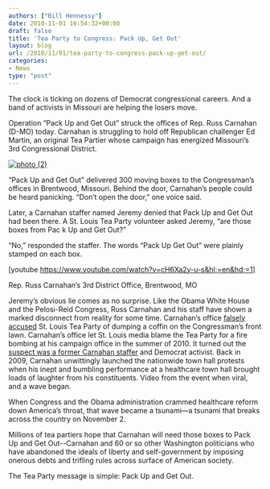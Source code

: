 ```yaml
---
authors: ["Bill Hennessy"]
date: 2010-11-01 16:54:32+00:00
draft: false
title: 'Tea Party to Congress: Pack Up, Get Out'
layout: blog
url: /2010/11/01/tea-party-to-congress-pack-up-get-out/
categories:
- News
type: "post"
---
```


The clock is ticking on dozens of Democrat congressional careers. And a band of activists in Missouri are helping the losers move. 

 

Operation “Pack Up and Get Out” struck the offices of Rep. Russ Carnahan (D-MO) today. Carnahan is struggling to hold off Republican challenger Ed Martin, an original Tea Partier whose campaign has energized Missouri’s 3rd Congressional District. 

 

[![photo (2)](https://hennessysview.com/wp-content/uploads/2010/11/photo-2_thumb.jpg)
](https://hennessysview.com/wp-content/uploads/2010/11/photo-2.jpg)

 

“Pack Up and Get Out” delivered 300 moving boxes to the Congressman’s offices in Brentwood, Missouri. Behind the door, Carnahan’s people could be heard panicking. “Don’t open the door,” one voice said.

 

Later, a Carnahan staffer named Jeremy denied that Pack Up and Get Out had been there. A St. Louis Tea Party volunteer asked Jeremy, “are those boxes from Pac k Up and Get Out?”

 

“No,” responded the staffer. The words “Pack Up Get Out” were plainly stamped on each box. 

 

[youtube https://www.youtube.com/watch?v=cH6Xa2y-u-s&hl;=en&hd;=1]

Rep. Russ Carnahan’s 3rd District Office, Brentwood, MO

 

 

Jeremy’s obvious lie comes as no surprise. Like the Obama White House and the Pelosi-Reid Congress, Russ Carnahan and his staff have shown a marked disconnect from reality for some time. Carnahan’s office [falsely accused](https://gatewaypundit.firstthings.com/2010/03/stunner-politico-updates-bogus-coffin-threat-story-without-noting-corrections/) St. Louis Tea Party of dumping a coffin on the Congressman’s front lawn. Carnahan’s office let St. Louis media blame the Tea Party for a fire bombing at his campaign office in the summer of 2010. It turned out the [suspect was a former Carnahan staffer](https://gatewaypundit.firstthings.com/2010/08/breaking-carnahan-admits-staffer-was-behind-office-firebombing/) and Democrat activist. Back in 2009, Carnahan unwittingly launched the nationwide town hall protests when his inept and bumbling performance at a healthcare town hall brought loads of laughter from his constituents. Video from the event when viral, and a wave began. 

 

When Congress and the Obama administration crammed healthcare reform down America’s throat, that wave became a tsunami—a tsunami that breaks across the country on November 2.

 

Millions of tea partiers hope that Carnahan will need those boxes to Pack Up and Get Out--Carnahan and 60 or so other Washington politicians who have abandoned the ideals of liberty and self-government by imposing onerous debts and trifling rules across surface of American society. 

 

The Tea Party message is simple: Pack Up and Get Out. 
